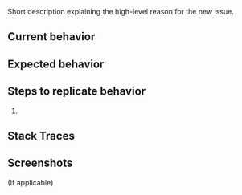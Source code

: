 Short description explaining the high-level reason for the new issue.

## Current behavior


## Expected behavior


## Steps to replicate behavior

1.


## Stack Traces



## Screenshots
(If applicable)



